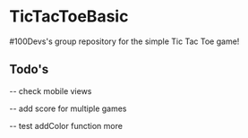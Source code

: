 # TicTacToeBasic

#100Devs's group repository for the simple Tic Tac Toe game!

## Todo's

-- check mobile views

-- add score for multiple games

-- test addColor function more
